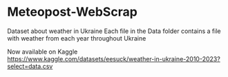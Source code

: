 # Meteopost-WebScrap

Dataset about weather in Ukraine
Each file in the Data folder contains a file with weather from each year throughout Ukraine

Now available on Kaggle
https://www.kaggle.com/datasets/eesuck/weather-in-ukraine-2010-2023?select=data.csv
